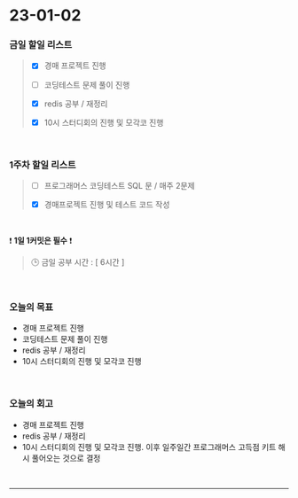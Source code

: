 # 23-01-02

### 금일 할일 리스트
> - [x]  경매 프로젝트 진행
>
> - [ ]  코딩테스트 문제 풀이 진행
>
> - [x]  redis 공부 / 재정리
>
> - [x]  10시 스터디회의 진행 및 모각코 진행

<br/>

### 1주차 할일 리스트  

> - [ ]  프로그래머스 코딩테스트 SQL 문 / 매주 2문제  
>
> - [x]  경매프로젝트 진행 및 테스트 코드 작성

<br/>

❗ **1일 1커밋은 필수** ❗
> 🕒 금일 공부 시간 : [ 6시간 ]
  
<br/>

### 오늘의 목표
- 경매 프로젝트 진행
- 코딩테스트 문제 풀이 진행
- redis 공부 / 재정리
- 10시 스터디회의 진행 및 모각코 진행

<br>

### 오늘의 회고
- 경매 프로젝트 진행
- redis 공부 / 재정리
- 10시 스터디회의 진행 및 모각코 진행. 이후 일주일간 프로그래머스 고득점 키트 해시 풀어오는 것으로 결정

<br/>

------------  